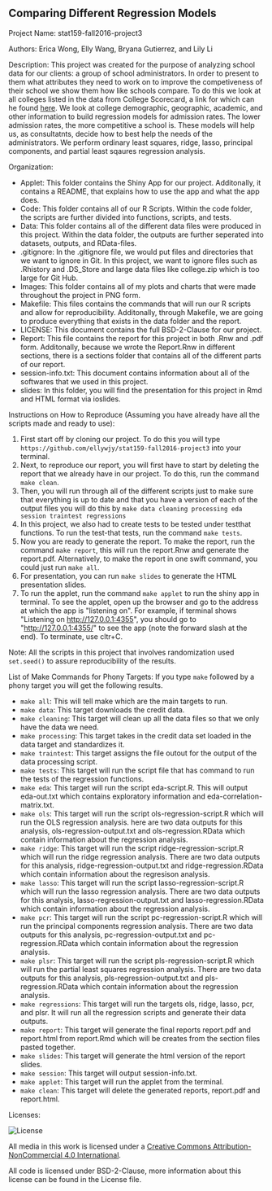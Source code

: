 ## Comparing Different Regression Models 

Project Name: stat159-fall2016-project3

Authors: Erica Wong, Elly Wang, Bryana Gutierrez, and Lily Li

Description: This project was created for the purpose of analyzing school data for our clients: a group of school administrators. In order to present to them what attributes they need to work on to improve the competiveness of their school we show them how like schools compare. To do this we look at all colleges listed in the data from College Scorecard, a link for which can he found [here](https://collegescorecard.ed.gov/). We look at college demographic, geographic, academic, and other information to build regression models for admission rates. The lower admission rates, the more competitive a school is. These models will help us, as consultatnts, decide how to best help the needs of the administrators. We perform ordinary least squares, ridge, lasso, principal components, and partial least sqaures regression analysis. 

Organization:
* Applet: This folder contains the Shiny App for our project. Additonally, it contains a README, that explains how to use the app and what the app does.
* Code: This folder contains all of our R Scripts. Within the code folder, the scripts are further divided into functions, scripts, and tests.
* Data: This folder contains all of the different data files were produced in this project. Within the data folder, the outputs are further seperated into datasets, outputs, and RData-files.
* .gitignore: In the .gitignore file, we would put files and directories that we want to ignore in Git. In this project, we want to ignore files such as .Rhistory and .DS_Store and large data files like college.zip which is too large for Git Hub.
* Images: This folder contains all of my plots and charts that were made throughout the project in PNG form.
* Makefile: This files contains the commands that will run our R scripts and allow for reproducibility. Additonally, through Makefile, we are going to produce everything that exists in the data folder and the report.
* LICENSE: This document contains the full BSD-2-Clause for our project.  
* Report: This file contains the report for this project in both .Rnw and .pdf form. Additonally, because we wrote the Report.Rnw in different sections, there is a sections folder that contains all of the different parts of our report. 
* session-info.txt: This document contains information about all of the softwares that we used in this project.
* slides: In this folder, you will find the presentation for this project in Rmd and HTML format via ioslides. 

Instructions on How to Reproduce (Assuming you have already have all the scripts made and ready to use):

1. First start off by cloning our project. To do this you will type `https://github.com/ellywjy/stat159-fall2016-project3` into your terminal.
2. Next, to reproduce our report, you will first have to start by deleting the report that we already have in our project. To do this, run the command `make clean`.
3. Then, you will run through all of the different scripts just to make sure that everything is up to date and that you have a version of each of the output files you will do this by `make data cleaning processing eda session traintest regressions`
4. In this project, we also had to create tests to be tested under testthat functions. To run the test-that tests, run the command `make tests`.
5. Now you are ready to generate the report. To make the report, run the command `make report`, this will run the report.Rnw and generate the report.pdf. Alternatively, to make the report in one swift command, you could just run `make all`. 
6. For presentation, you can run `make slides` to generate the HTML presentation slides.
7. To run the applet, run the command `make applet` to run the shiny app in terminal. To see the applet, open up the browser and go to the address at which the app is "listening on". For example, if terminal shows "Listening on http://127.0.0.1:4355", you should go to "http://127.0.0.1:4355/" to see the app (note the forward slash at the end). To terminate, use cltr+C.  

Note: All the scripts in this project that involves randomization used `set.seed()` to assure reproducibility of the results. 

List of Make Commands for Phony Targets:
If you type `make` followed by a phony target you will get the following results.

* `make all`: This will tell make which are the main targets to run.
* `make data`: This target downloads the credit data. 
* `make cleaning`: This target will clean up all the data files so that we only have the data we need.
* `make processing`: This target takes in the credit data set loaded in the data target and standardizes it.
* `make traintest`: This target assigns the file outout for the output of the data processing script.
* `make tests`: This target will run the script file that has command to run the tests of the regression functions.
* `make eda`: This target will run the script eda-script.R. This will output eda-out.txt which contains exploratory information and eda-correlation-matrix.txt.
* `make ols`: This target will run the script ols-regression-script.R which will run the OLS regression analysis. here are two data outputs for this analysis, ols-regression-output.txt and  ols-regression.RData which contain information about the regression analysis. 
* `make ridge`: This target will run the script ridge-regression-script.R which will run the ridge regression analysis. There are two data outputs for this analysis, ridge-regression-output.txt and ridge-regression.RData which contain information about the regresison analysis.
* `make lasso`: This target will run the script lasso-regression-script.R which will run the lasso regression analysis. There are two data outputs for this analysis, lasso-regression-output.txt and lasso-regression.RData which contain information about the regression analysis.
* `make pcr`: This target will run the script pc-regression-script.R which will run the principal components regression analysis. There are two data outputs for this analysis, pc-regression-output.txt and pc-regression.RData which contain information about the regression analysis.
* `make plsr`: This target will run the script pls-regression-script.R which will run the partial least squares regression analysis. There are two data outputs for this analysis, pls-regression-output.txt and pls-regression.RData which contain information about the regression analysis.
* `make regressions`: This target will run the targets ols, ridge, lasso, pcr, and plsr. It will run all the regression scripts and generate their data outputs.
* `make report`: This target will generate the final reports report.pdf and report.html from report.Rmd which will be creates from the section files pasted together.
* `make slides`: This target will generate the html version of the report slides.
* `make session`: This target will output session-info.txt.
* `make applet`: This target will run the applet from the terminal. 
* `make clean`: This target will delete the generated reports, report.pdf and report.html.


Licenses:  

![License](https://i.creativecommons.org/l/by-nc/4.0/88x31.png)

All media in this work is licensed under a [Creative Commons Attribution-NonCommercial 4.0 International](https://creativecommons.org/licenses/by-nc/4.0/legalcode).  

All code is licensed under BSD-2-Clause, more information about this license can be found in the License file.


